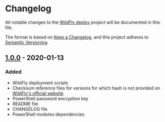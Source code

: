 # Changelog
All notable changes to the [WildFly deploy](https://svn.wkfs-frc.local/svn/PS/trunk/wildfly-deploy) project will be documented in this file.

The format is based on [Keep a Changelog](https://keepachangelog.com/en/1.0.0/),
and this project adheres to [Semantic Versioning](https://semver.org/spec/v2.0.0.html).

## [1.0.0]() - 2020-01-13

### Added

-   WildFly deployment scripts
-   Checksum reference files for versions for which hash is not provided on [WildFly's official website](https://wildfly.org/downloads/)
-   PowerShell password encryption key
-   README file
-   CHANGELOG file
-   PowerShell modules dependencies
